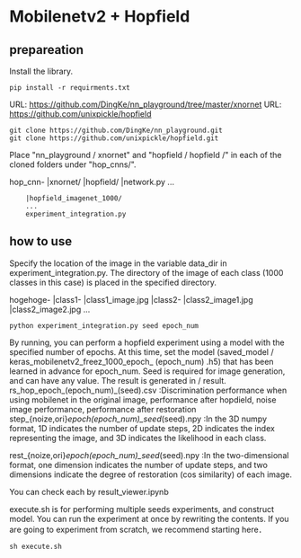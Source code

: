 # Mobilenetv2 + Hopfield 

##  prepareation

Install the library.

```
pip install -r requirments.txt
```

URL: https://github.com/DingKe/nn_playground/tree/master/xnornet
URL: https://github.com/unixpickle/hopfield


```
git clone https://github.com/DingKe/nn_playground.git
git clone https://github.com/unixpickle/hopfield.git
```

Place "nn_playground / xnornet" and "hopfield / hopfield /" in each of the cloned folders under "hop_cnns/".

hop_cnn-
        |xnornet/
        |hopfield/
                |network.py
                ...
                
        |hopfield_imagenet_1000/
        ...
        experiment_integration.py



## how to use


Specify the location of the image in the variable data_dir in experiment_integration.py.
The directory of the image of each class (1000 classes in this case) is placed in the specified directory.

hogehoge-
        |class1-
                |class1_image.jpg
        |class2-
                |class2_image1.jpg
                |class2_image2.jpg
        ...

```
python experiment_integration.py seed epoch_num
```

By running, you can perform a hopfield experiment using a model with the specified number of epochs.
At this time, set the model (saved_model / keras_mobilenetv2_freez_1000_epoch_ (epoch_num) .h5) that has been learned in advance for epoch_num.
Seed is required for image generation, and can have any value.
The result is generated in / result.
rs_hop_epoch_(epoch_num)\_(seed).csv :Discrimination performance when using mobilenet in the original image, performance after hopdield, noise image performance, performance after restoration
step_{noize,ori}_epoch(epoch_num)\_seed_(seed).npy :In the 3D numpy format, 1D indicates the number of update steps, 2D indicates the index representing the image, and 3D indicates the likelihood in each class.

rest_{noize,ori}_epoch(epoch_num)\_seed_(seed).npy :In the two-dimensional format, one dimension indicates the number of update steps, and two dimensions indicate the degree of restoration (cos similarity) of each image.

You can check each by result_viewer.ipynb

execute.sh is for performing multiple seeds experiments, and construct model. You can run the experiment at once by rewriting the contents.
If you are going to experiment from scratch, we recommend starting here．

```
sh execute.sh
```
